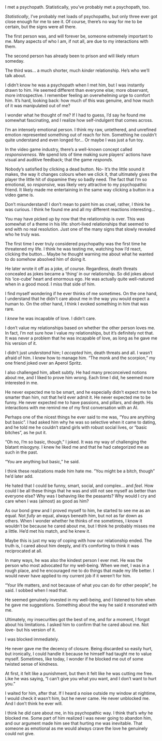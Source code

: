 I met a psychopath. Statistically, you’ve probably met a psychopath, too.



*Statistically*, I’ve probably met loads of psychopaths, but only three ever got close enough for me to see it. Of course, there’s no way for me to be certain, but the signs were all there.



The first person was, and will forever be, someone extremely important to me. Many aspects of who I am, if not all, are due to my interactions with them.



The second person has already been to prison and will likely return someday.



The third was… a much shorter, much *kinder* relationship. He’s who we’ll talk about.



I didn’t know he was a psychopath when I met him, but I was instantly drawn to him. He seemed different than everyone else; more observant, more introspective. I remember feeling an overwhelming urge to comfort him. It’s hard, looking back: how much of this was genuine, and how much of it was manipulated out of me?



I wonder what he thought of me? If I had to guess, I’d say he found me somewhat fascinating, and I realize how self-indulgent that comes across.



I’m an intensely emotional person. I think my raw, untethered, and unrefined emotion represented something out of reach for him. Something he couldn’t quite understand and even longed for… Or maybe I was just a fun toy.



In the video game industry, there’s a well-known concept called *responsiveness*. We spend lots of time making sure players’ actions have visual and auditive feedback; that the game *responds*.



Nobody’s satisfied by clicking a dead button. No- It’s the little sound it makes, the way it changes colours when we click it, that ultimately gives the player the little hit of dopamine they so badly need. The fact that I’m so emotional, so *responsive,* was likely very attractive to my psychopathic friend. It likely made me entertaining in the same way clicking a button in a video game is.



Don’t misunderstand! I don’t mean to paint him as cruel, rather, I think he was curious. I think he found me and all my different reactions interesting…



You may have picked up by now that the relationship is over. This was somewhat of a theme in his life: short-lived relationships that seemed to end with no real resolution. Just one of the many signs that slowly revealed who he truly was.



The first time I ever truly considered psychopathy was the first time he threatened my life. I think he was testing me, watching how I’d react, clicking the button… Maybe he thought warning me about what he wanted to do somehow absolved him of doing it.



He later wrote it off as a joke, of course. Regardless, death threats concealed as jokes became a ‘thing’ in our relationship. So did jokes about his ‘ice-cube’ heart and enormous ego. He was actually quite well-natured when in a good mood. I miss that side of him.



I find myself wondering if he ever thinks of me sometimes. On the one hand, I understand that he didn't care about me in the way you would expect a human to. On the other hand, I think I evoked something in him that was rare.



I *knew* he was incapable of love. I didn’t care.



I don’t value my relationships based on whether the other person loves me. In fact, I’m not sure how I value my relationships, but it’s definitely not that. It was never a problem that he was incapable of love, as long as he gave me his version of it.



I didn’t just *understand* him; I *accepted* him, death threats and all. I wasn’t afraid of him. I knew how to manage him. “The monk and the scorpion,” my one friend joked over an Aperol Spritz.



I also challenged him, albeit subtly. He had many preconceived notions about me, and I liked to prove him wrong. Each time I did, he seemed more interested in me.



He never expected me to be smart, and he especially didn’t expect me to be smarter than him, not that he’d ever admit it. He never expected me to be funny. He never expected me to have passions, and pillars, and depth. His interactions with me remind me of my first conversation with an AI.



Perhaps one of the nicest things he ever said to me was, “You are anything but basic”. I had asked him why he was so selective when it came to dating, and he told me he couldn’t stand girls with robust social lives, or “basic bitches”, as he put it.



“Oh no, I’m so basic, though,” I joked. It was my way of challenging the blatant misogyny. I knew he liked me and that he had categorized me as such in the past.



“You are anything but basic,” he said.



I think these realizations made him hate me. ”You might be a bitch, though” he’d later add.



He hated that I could be funny, smart, social, and complex… and *feel*. How could I be all these things that he was and still not see myself as better than everyone else? Why was I behaving like the peasants? Why would I cry and care when I was (almost) as good as him?



As our bond grew and I proved myself to him, he started to see me as an equal. Not *fully* an equal, always beneath him, but not as far down as others. When I wonder whether he thinks of me sometimes, I know it wouldn’t be because he cared about me, but I think he probably misses me a little. He’d met his match, and he knew it.



Maybe this is just my way of coping with how our relationship ended. The truth is, I cared about him deeply, and it’s comforting to think it was reciprocated at all.



In many ways, he was also the kindest person I ever met. He was the person who most advocated for my well-being. When we met, I was in a rough place, and he encouraged me to do things that made my life better. I would never have applied to my current job if it weren’t for him. 



“Your life matters, and not because of what you can do for other people”, he said. I sobbed when I read that.



He seemed genuinely invested in my well-being, and I listened to him when he gave me suggestions. Something about the way he said it resonated with me.



Ultimately, my insecurities got the best of me, and for a moment, I forgot about his limitations. I asked him to confirm that he cared about me. Not love- but his version of it.



I was blocked immediately.



He never gave me the decency of closure. Being discarded so easily hurt, but ironically, I could handle it because he himself had taught me to value myself. Sometimes, like today, I wonder if he blocked me out of some twisted sense of kindness.



At first, it felt like a punishment, but then it felt like he was cutting me free. Like he was saying, “I can’t give you what you want, and I don’t want to hurt you.”



I waited for him, after that. If I heard a noise outside my window at nightime, I would check it wasn’t him, but he never came. He never unblocked me. And I don’t think he ever will.



I think he *did* care about me, in his psychopathic way. I think that’s *why* he blocked me. Some part of him realized I was never going to abandon him, and our argument made him see that hurting me was inevitable. That someone as emotional as me would always crave the love he genuinely could not give. 

